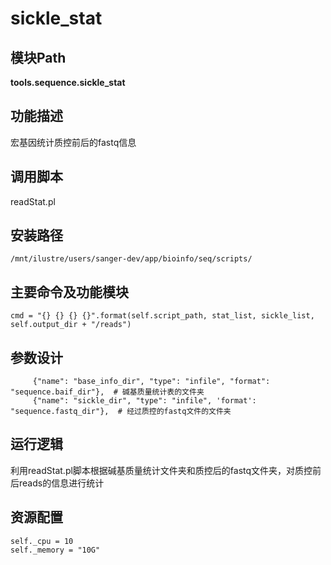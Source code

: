 sickle_stat
==========================

模块Path
-----------

**tools.sequence.sickle_stat**

功能描述
-----------------------------------

宏基因统计质控前后的fastq信息

调用脚本
-----------------------------------

readStat.pl

安装路径
-----------------------------------

`/mnt/ilustre/users/sanger-dev/app/bioinfo/seq/scripts/`

主要命令及功能模块
-----------------------------------

```
cmd = "{} {} {} {}".format(self.script_path, stat_list, sickle_list, self.output_dir + "/reads")

```

参数设计
-----------------------------------

```
     {"name": "base_info_dir", "type": "infile", "format": "sequence.baif_dir"},  # 碱基质量统计表的文件夹
     {"name": "sickle_dir", "type": "infile", 'format': "sequence.fastq_dir"},  # 经过质控的fastq文件的文件夹
```

运行逻辑
-----------------------------------

利用readStat.pl脚本根据碱基质量统计文件夹和质控后的fastq文件夹，对质控前后reads的信息进行统计

资源配置
-----------------------------------

```
self._cpu = 10
self._memory = "10G"
```
